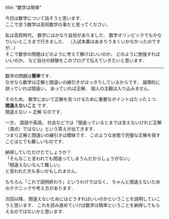 title: "数学は簡単"

今日は数学について話そうと思います．  
ここで言う数学は高校数学の事だと思ってください．

私は高校時代， 数学にはかなり自信がありました． 数学オリンピックでもかなりいいところまで行きました． （入試本番はあまりうまくいかなかったのですが…）  
そこで数学の問題はどのように考えて解けばいいのか， どのように勉強すればいいのか，  など自分の経験をこのブログで伝えていきたいと思います． 


***

数学の問題は**簡単**です．   
なぜなら数学は正解と間違いの線引きがはっきりしているからです． 論理的に誤っていれば間違い， あっていれば正解． 個人の主観は入り込みません． 

そのため， 数学において正解を見つけるために重要なポイントはたった１つ.  
**間違えないこと** です．   
間違えない = 正解 なのです． 

一方， 国語や英語， 社会などでは「間違っているとまでは言えないけれど正解（満点）ではない」という答えが出てきます．   
つまり正解と間違いの線引きは曖昧です． このような状態で完璧な正解を探すことはとても難しいものです． 

納得していただけたでしょうか？  
「そんなこと言われても間違ってしまうんだからしょうがない」  
「間違えないなんて難しい」  
と思われた方も多いかもしれません． 

もちろん「これで説明終わり」というわけではなく， ちゃんと間違えないためのテクニックや考え方があります． 

次回以降， 間違えないためにはどうすればいいのかということを説明していこうと思います． これを読み進めていけば数学は簡単ということを納得してもらえるのではないかと思います.

